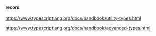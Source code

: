 #### record

<https://www.typescriptlang.org/docs/handbook/utility-types.html>

<https://www.typescriptlang.org/docs/handbook/advanced-types.html>
